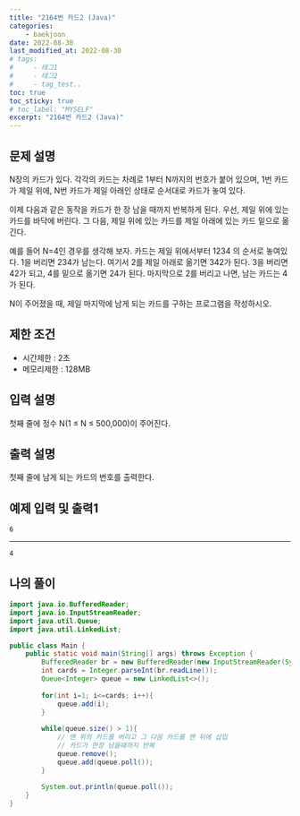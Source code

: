 ```yaml
---
title: "2164번 카드2 (Java)"
categories: 
    - baekjoon
date: 2022-08-30
last_modified_at: 2022-08-30
# tags:
#     - 태그1
#     - 태그2
#     - tag_test..
toc: true
toc_sticky: true
# toc_label: "MYSELF"
excerpt: "2164번 카드2 (Java)"
---
```

## 문제 설명

N장의 카드가 있다. 각각의 카드는 차례로 1부터 N까지의 번호가 붙어 있으며, 1번 카드가 제일 위에, N번 카드가 제일 아래인 상태로 순서대로 카드가 놓여 있다.

이제 다음과 같은 동작을 카드가 한 장 남을 때까지 반복하게 된다. 우선, 제일 위에 있는 카드를 바닥에 버린다. 그 다음, 제일 위에 있는 카드를 제일 아래에 있는 카드 밑으로 옮긴다.

예를 들어 N=4인 경우를 생각해 보자. 카드는 제일 위에서부터 1234 의 순서로 놓여있다. 1을 버리면 234가 남는다. 여기서 2를 제일 아래로 옮기면 342가 된다. 3을 버리면 42가 되고, 4를 밑으로 옮기면 24가 된다. 마지막으로 2를 버리고 나면, 남는 카드는 4가 된다.

N이 주어졌을 때, 제일 마지막에 남게 되는 카드를 구하는 프로그램을 작성하시오.

## 제한 조건

- 시간제한 : 2초
- 메모리제한 : 128MB

## 입력 설명

첫째 줄에 정수 N(1 ≤ N ≤ 500,000)이 주어진다.

## 출력 설명

첫째 줄에 남게 되는 카드의 번호를 출력한다.

## 예제 입력 및 출력1

    6
<hr>

    4

## 나의 풀이

```java
import java.io.BufferedReader;
import java.io.InputStreamReader;
import java.util.Queue;
import java.util.LinkedList;

public class Main {
    public static void main(String[] args) throws Exception {
        BufferedReader br = new BufferedReader(new InputStreamReader(System.in));
        int cards = Integer.parseInt(br.readLine());
        Queue<Integer> queue = new LinkedList<>();
        
        for(int i=1; i<=cards; i++){
            queue.add(i);
        }
        
        while(queue.size() > 1){
            // 맨 위의 카드를 버리고 그 다음 카드를 맨 뒤에 삽입
            // 카드가 한장 남을때까지 반복
            queue.remove();
            queue.add(queue.poll());
        }
        
        System.out.println(queue.poll());
    }
}
```
